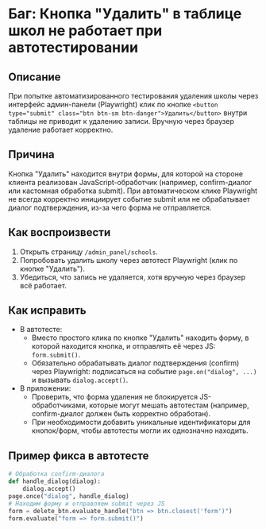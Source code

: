 # Баг: Кнопка "Удалить" в таблице школ не работает при автотестировании

## Описание

При попытке автоматизированного тестирования удаления школы через интерфейс админ-панели (Playwright) клик по кнопке `<button type="submit" class="btn btn-sm btn-danger">Удалить</button>` внутри таблицы не приводит к удалению записи. Вручную через браузер удаление работает корректно.

## Причина

Кнопка "Удалить" находится внутри формы, для которой на стороне клиента реализован JavaScript-обработчик (например, confirm-диалог или кастомная обработка submit). При автоматическом клике Playwright не всегда корректно инициирует событие submit или не обрабатывает диалог подтверждения, из-за чего форма не отправляется.

## Как воспроизвести

1. Открыть страницу `/admin_panel/schools`.
2. Попробовать удалить школу через автотест Playwright (клик по кнопке "Удалить").
3. Убедиться, что запись не удаляется, хотя вручную через браузер всё работает.

## Как исправить

- В автотесте:
  - Вместо простого клика по кнопке "Удалить" находить форму, в которой находится кнопка, и отправлять её через JS: `form.submit()`.
  - Обязательно обрабатывать диалог подтверждения (confirm) через Playwright: подписаться на событие `page.on("dialog", ...)` и вызывать `dialog.accept()`.
- В приложении:
  - Проверить, что форма удаления не блокируется JS-обработчиками, которые могут мешать автотестам (например, confirm-диалог должен быть корректно обработан).
  - При необходимости добавить уникальные идентификаторы для кнопок/форм, чтобы автотесты могли их однозначно находить.

## Пример фикса в автотесте

```python
# Обработка confirm-диалога
def handle_dialog(dialog):
    dialog.accept()
page.once("dialog", handle_dialog)
# Находим форму и отправляем submit через JS
form = delete_btn.evaluate_handle("btn => btn.closest('form')")
form.evaluate("form => form.submit()")
